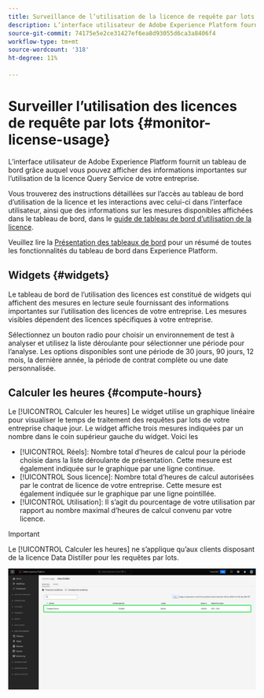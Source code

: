 ```yaml
---
title: Surveillance de l’utilisation de la licence de requête par lots
description: L’interface utilisateur de Adobe Experience Platform fournit un tableau de bord grâce auquel vous pouvez afficher des informations importantes sur l’utilisation de la licence Data Distiller de votre entreprise.
source-git-commit: 74175e5e2ce31427ef6ea8d93055d6ca3a8406f4
workflow-type: tm+mt
source-wordcount: '318'
ht-degree: 11%

---
```


# Surveiller l’utilisation des licences de requête par lots {#monitor-license-usage}

L’interface utilisateur de Adobe Experience Platform fournit un tableau de bord grâce auquel vous pouvez afficher des informations importantes sur l’utilisation de la licence Query Service de votre entreprise.

Vous trouverez des instructions détaillées sur l’accès au tableau de bord d’utilisation de la licence et les interactions avec celui-ci dans l’interface utilisateur, ainsi que des informations sur les mesures disponibles affichées dans le tableau de bord, dans le [guide de tableau de bord d’utilisation de la licence](../../dashboards/guides/license-usage.md).

Veuillez lire la [Présentation des tableaux de bord](../../dashboards/home.md) pour un résumé de toutes les fonctionnalités du tableau de bord dans Experience Platform.

## Widgets {#widgets}

Le tableau de bord de l’utilisation des licences est constitué de widgets qui affichent des mesures en lecture seule fournissant des informations importantes sur l’utilisation des licences de votre entreprise. Les mesures visibles dépendent des licences spécifiques à votre entreprise.

Sélectionnez un bouton radio pour choisir un environnement de test à analyser et utilisez la liste déroulante pour sélectionner une période pour l’analyse. Les options disponibles sont une période de 30 jours, 90 jours, 12 mois, la dernière année, la période de contrat complète ou une date personnalisée.

## Calculer les heures {#compute-hours}

Le [!UICONTROL Calculer les heures] Le widget utilise un graphique linéaire pour visualiser le temps de traitement des requêtes par lots de votre entreprise chaque jour. Le widget affiche trois mesures indiquées par un nombre dans le coin supérieur gauche du widget. Voici les

- [!UICONTROL Réels]: Nombre total d’heures de calcul pour la période choisie dans la liste déroulante de présentation. Cette mesure est également indiquée sur le graphique par une ligne continue.
- [!UICONTROL Sous licence]: Nombre total d’heures de calcul autorisées par le contrat de licence de votre entreprise. Cette mesure est également indiquée sur le graphique par une ligne pointillée.
- [!UICONTROL Utilisation]: Il s’agit du pourcentage de votre utilisation par rapport au nombre maximal d’heures de calcul convenu par votre licence.

>[!IMPORTANT]
>
>Le [!UICONTROL Calculer les heures] ne s’applique qu’aux clients disposant de la licence Data Distiller pour les requêtes par lots.

![Le tableau de bord de l’utilisation des licences avec le widget Calculer les heures mis en surbrillance.](../images/data-distiller/compute-hours.png)
